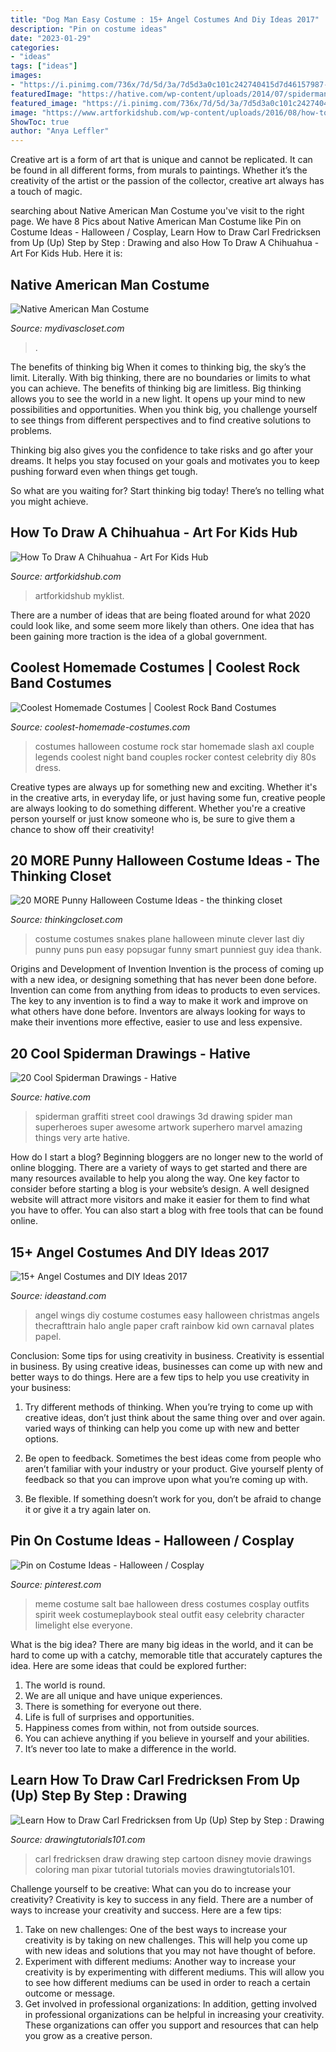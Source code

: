 ```yaml
---
title: "Dog Man Easy Costume : 15+ Angel Costumes And Diy Ideas 2017"
description: "Pin on costume ideas"
date: "2023-01-29"
categories:
- "ideas"
tags: ["ideas"]
images:
- "https://i.pinimg.com/736x/7d/5d/3a/7d5d3a0c101c242740415d7d46157987--bae-meme-character-ideas.jpg"
featuredImage: "https://hative.com/wp-content/uploads/2014/07/spiderman-drawings/4-spiderman-drawings.jpg"
featured_image: "https://i.pinimg.com/736x/7d/5d/3a/7d5d3a0c101c242740415d7d46157987--bae-meme-character-ideas.jpg"
image: "https://www.artforkidshub.com/wp-content/uploads/2016/08/how-to-draw-a-chihuahua-feature.jpg"
ShowToc: true
author: "Anya Leffler"
---
```



Creative art is a form of art that is unique and cannot be replicated. It can be found in all different forms, from murals to paintings. Whether it’s the creativity of the artist or the passion of the collector, creative art always has a touch of magic.

	

		
searching about Native American Man Costume you've visit to the right page. We have 8 Pics about Native American Man Costume like Pin on Costume Ideas - Halloween / Cosplay, Learn How to Draw Carl Fredricksen from Up (Up) Step by Step : Drawing and also How To Draw A Chihuahua - Art For Kids Hub. Here it is:
		
    
## Native American Man Costume

<img loading=lazy src="https://sep.yimg.com/ay/mydivascloset/native-american-man-costume-22.jpg" onerror="this.onerror=null;this.src='https://tse2.mm.bing.net/th?id=OIP.xoMS4OvRAEfuErPnmrWQiAHaOK&amp;pid=15.1';" alt="Native American Man Costume">

_Source: mydivascloset.com_

>. 

	

The benefits of thinking big
When it comes to thinking big, the sky’s the limit. Literally. With big thinking, there are no boundaries or limits to what you can achieve. The benefits of thinking big are limitless.
Big thinking allows you to see the world in a new light. It opens up your mind to new possibilities and opportunities. When you think big, you challenge yourself to see things from different perspectives and to find creative solutions to problems.

Thinking big also gives you the confidence to take risks and go after your dreams. It helps you stay focused on your goals and motivates you to keep pushing forward even when things get tough.

So what are you waiting for? Start thinking big today! There’s no telling what you might achieve.

    
## How To Draw A Chihuahua - Art For Kids Hub

<img loading=lazy src="https://www.artforkidshub.com/wp-content/uploads/2016/08/how-to-draw-a-chihuahua-feature.jpg" onerror="this.onerror=null;this.src='https://tse2.mm.bing.net/th?id=OIP.DOxGMtqkOlv_NDC-euxvegHaEJ&amp;pid=15.1';" alt="How To Draw A Chihuahua - Art For Kids Hub">

_Source: artforkidshub.com_

>artforkidshub myklist. 

	

There are a number of ideas that are being floated around for what 2020 could look like, and some seem more likely than others. One idea that has been gaining more traction is the idea of a global government.

    
## Coolest Homemade Costumes | Coolest Rock Band Costumes

<img loading=lazy src="http://www.coolest-homemade-costumes.com/files/2013/10/guns-n-roses-axl-and-slash-72793-e1382060912496.jpg" onerror="this.onerror=null;this.src='https://tse4.mm.bing.net/th?id=OIP.CG414Qk7lXiFirTxNKDnPwHaJ6&amp;pid=15.1';" alt="Coolest Homemade Costumes | Coolest Rock Band Costumes">

_Source: coolest-homemade-costumes.com_

>costumes halloween costume rock star homemade slash axl couple legends coolest night band couples rocker contest celebrity diy 80s dress. 

	

Creative types are always up for something new and exciting. Whether it's in the creative arts, in everyday life, or just having some fun, creative people are always looking to do something different. Whether you're a creative person yourself or just know someone who is, be sure to give them a chance to show off their creativity!

    
## 20 MORE Punny Halloween Costume Ideas - The Thinking Closet

<img loading=lazy src="http://i.imgur.com/8ns0h.jpg" onerror="this.onerror=null;this.src='https://tse3.mm.bing.net/th?id=OIP.HFvQ3pYiUmDRYuodietrsQHaJ4&amp;pid=15.1';" alt="20 MORE Punny Halloween Costume Ideas - the thinking closet">

_Source: thinkingcloset.com_

>costume costumes snakes plane halloween minute clever last diy punny puns pun easy popsugar funny smart punniest guy idea thank. 

	

Origins and Development of Invention
Invention is the process of coming up with a new idea, or designing something that has never been done before. Invention can come from anything from ideas to products to even services. The key to any invention is to find a way to make it work and improve on what others have done before. Inventors are always looking for ways to make their inventions more effective, easier to use and less expensive.

    
## 20 Cool Spiderman Drawings - Hative

<img loading=lazy src="https://hative.com/wp-content/uploads/2014/07/spiderman-drawings/4-spiderman-drawings.jpg" onerror="this.onerror=null;this.src='https://tse1.mm.bing.net/th?id=OIP.FoDb6moj54CFoORld7AAQwHaLH&amp;pid=15.1';" alt="20 Cool Spiderman Drawings - Hative">

_Source: hative.com_

>spiderman graffiti street cool drawings 3d drawing spider man superheroes super awesome artwork superhero marvel amazing things very arte hative. 

	

How do I start a blog?
Beginning bloggers are no longer new to the world of online blogging. There are a variety of ways to get started and there are many resources available to help you along the way. One key factor to consider before starting a blog is your website’s design. A well designed website will attract more visitors and make it easier for them to find what you have to offer. You can also start a blog with free tools that can be found online.

    
## 15+ Angel Costumes And DIY Ideas 2017

<img loading=lazy src="https://ideastand.com/wp-content/uploads/2017/09/angel-costume-diy/5-angel-costume-diy-ideas-tutorials.jpg" onerror="this.onerror=null;this.src='https://tse3.mm.bing.net/th?id=OIP.hS6mH0iMv29mSLNcbWhFcgHaMW&amp;pid=15.1';" alt="15+ Angel Costumes and DIY Ideas 2017">

_Source: ideastand.com_

>angel wings diy costume costumes easy halloween christmas angels thecrafttrain halo angle paper craft rainbow kid own carnaval plates papel. 

	

Conclusion: Some tips for using creativity in business.
Creativity is essential in business. By using creative ideas, businesses can come up with new and better ways to do things. Here are a few tips to help you use creativity in your business:
1. Try different methods of thinking. When you’re trying to come up with creative ideas, don’t just think about the same thing over and over again. varied ways of thinking can help you come up with new and better options.

2. Be open to feedback. Sometimes the best ideas come from people who aren’t familiar with your industry or your product. Give yourself plenty of feedback so that you can improve upon what you’re coming up with.

3. Be flexible. If something doesn’t work for you, don’t be afraid to change it or give it a try again later on.

    
## Pin On Costume Ideas - Halloween / Cosplay

<img loading=lazy src="https://i.pinimg.com/736x/7d/5d/3a/7d5d3a0c101c242740415d7d46157987--bae-meme-character-ideas.jpg" onerror="this.onerror=null;this.src='https://tse1.mm.bing.net/th?id=OIP.HqExa0ZcFs3ScxJwRCMAiQAAAA&amp;pid=15.1';" alt="Pin on Costume Ideas - Halloween / Cosplay">

_Source: pinterest.com_

>meme costume salt bae halloween dress costumes cosplay outfits spirit week costumeplaybook steal outfit easy celebrity character limelight else everyone. 

	

What is the big idea?
There are many big ideas in the world, and it can be hard to come up with a catchy, memorable title that accurately captures the idea. Here are some ideas that could be explored further: 
1. The world is round. 
2. We are all unique and have unique experiences. 
3. There is something for everyone out there. 
4. Life is full of surprises and opportunities. 
5. Happiness comes from within, not from outside sources. 
6. You can achieve anything if you believe in yourself and your abilities. 
7. It’s never too late to make a difference in the world.

    
## Learn How To Draw Carl Fredricksen From Up (Up) Step By Step : Drawing

<img loading=lazy src="https://www.drawingtutorials101.com/drawing-tutorials/Cartoon-Movies/Up/carl-fredricksen/how-to-draw-Carl-Fredricksen-from-Up-step-0.png" onerror="this.onerror=null;this.src='https://tse2.mm.bing.net/th?id=OIP.WM6CHrrznVnKo76-TcTwCAHaKc&amp;pid=15.1';" alt="Learn How to Draw Carl Fredricksen from Up (Up) Step by Step : Drawing">

_Source: drawingtutorials101.com_

>carl fredricksen draw drawing step cartoon disney movie drawings coloring man pixar tutorial tutorials movies drawingtutorials101. 

	

Challenge yourself to be creative: What can you do to increase your creativity?
Creativity is key to success in any field. There are a number of ways to increase your creativity and success. Here are a few tips: 
1. Take on new challenges: One of the best ways to increase your creativity is by taking on new challenges. This will help you come up with new ideas and solutions that you may not have thought of before. 
2. Experiment with different mediums: Another way to increase your creativity is by experimenting with different mediums. This will allow you to see how different mediums can be used in order to reach a certain outcome or message. 
3. Get involved in professional organizations: In addition, getting involved in professional organizations can be helpful in increasing your creativity. These organizations can offer you support and resources that can help you grow as a creative person.

